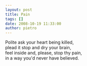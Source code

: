 ```yaml
---
layout: post
title: Pain
tags: []
date: 2008-10-19 11:33:00
author: pietro
---
```

Polite ask your heart being killed, <br/>plead it stop and dry your brain,<br/>feel inside and, please, stop thy pain,<br/>in a way you'd never have believed.
